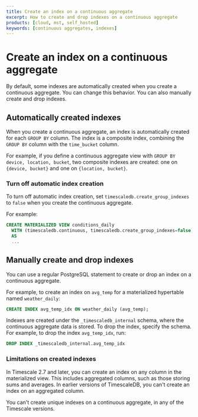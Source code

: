 ```yaml
---
title: Create an index on a continuous aggregate
excerpt: How to create and drop indexes on a continuous aggregate
products: [cloud, mst, self_hosted]
keywords: [continuous aggregates, indexes]
---
```


# Create an index on a continuous aggregate

By default, some indexes are automatically created when you create a continuous
aggregate. You can change this behavior. You can also manually create and drop
indexes.

## Automatically created indexes

When you create a continuous aggregate, an index is automatically created for
each `GROUP BY` column. The index is a composite index, combining the `GROUP BY`
column with the `time_bucket` column.

For example, if you define a continuous aggregate view with `GROUP BY device,
location, bucket`, two composite indexes are created: one on `{device, bucket}`
and one on `{location, bucket}`.

### Turn off automatic index creation

To turn off automatic index creation, set `timescaledb.create_group_indexes` to
`false` when you create the continuous aggregate.

For example:

```sql
CREATE MATERIALIZED VIEW conditions_daily
  WITH (timescaledb.continuous, timescaledb.create_group_indexes=false)
  AS
  ...
```

## Manually create and drop indexes

You can use a regular PostgreSQL statement to create or drop an index on a
continuous aggregate.

For example, to create an index on `avg_temp` for a materialized hypertable
named `weather_daily`:

```sql
CREATE INDEX avg_temp_idx ON weather_daily (avg_temp);
```

Indexes are created under the `_timescaledb_internal` schema, where the
continuous aggregate data is stored. To drop the index, specify the schema. For
example, to drop the index `avg_temp_idx`, run:

```sql
DROP INDEX _timescaledb_internal.avg_temp_idx
```

### Limitations on created indexes

In Timescale&nbsp;2.7 and later, you can create an index on any column in the
materialized view. This includes aggregated columns, such as those storing sums
and averages. In earlier versions of TimescaleDB, you can't create an index on
an aggregated column.

You can't create unique indexes on a continuous aggregate, in any of the
Timescale versions.
